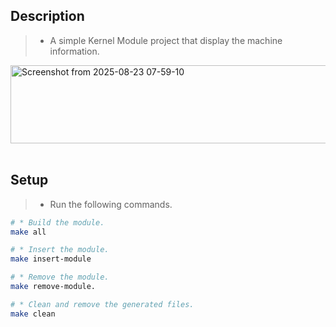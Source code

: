 ## Description

> - A simple Kernel Module project that display the machine information.

<img width="593" height="125" alt="Screenshot from 2025-08-23 07-59-10" src="https://github.com/user-attachments/assets/742c1f83-c941-4c74-a2ef-a3c4f295a0ad" />



<br />
<br />



## Setup

> - Run the following commands.

```sh
# * Build the module.
make all

# * Insert the module.
make insert-module

# * Remove the module.
make remove-module.

# * Clean and remove the generated files.
make clean
```
